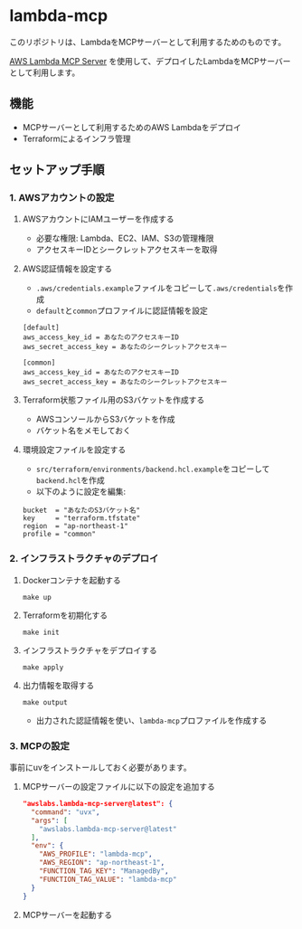 # lambda-mcp

このリポジトリは、LambdaをMCPサーバーとして利用するためのものです。

[AWS Lambda MCP Server](https://github.com/awslabs/mcp/tree/main/src/lambda-mcp-server) を使用して、デプロイしたLambdaをMCPサーバーとして利用します。

## 機能

- MCPサーバーとして利用するためのAWS Lambdaをデプロイ
- Terraformによるインフラ管理

## セットアップ手順

### 1. AWSアカウントの設定

1. AWSアカウントにIAMユーザーを作成する
   - 必要な権限: Lambda、EC2、IAM、S3の管理権限
   - アクセスキーIDとシークレットアクセスキーを取得

2. AWS認証情報を設定する
   - `.aws/credentials.example`ファイルをコピーして`.aws/credentials`を作成
   - `default`と`common`プロファイルに認証情報を設定

   ```
   [default]
   aws_access_key_id = あなたのアクセスキーID
   aws_secret_access_key = あなたのシークレットアクセスキー

   [common]
   aws_access_key_id = あなたのアクセスキーID
   aws_secret_access_key = あなたのシークレットアクセスキー
   ```

3. Terraform状態ファイル用のS3バケットを作成する
   - AWSコンソールからS3バケットを作成
   - バケット名をメモしておく

4. 環境設定ファイルを設定する
   - `src/terraform/environments/backend.hcl.example`をコピーして`backend.hcl`を作成
   - 以下のように設定を編集:

   ```
   bucket  = "あなたのS3バケット名"
   key     = "terraform.tfstate"
   region  = "ap-northeast-1"
   profile = "common"
   ```

### 2. インフラストラクチャのデプロイ

1. Dockerコンテナを起動する
   ```
   make up
   ```

2. Terraformを初期化する
   ```
   make init
   ```

3. インフラストラクチャをデプロイする
   ```
   make apply
   ```

4. 出力情報を取得する
   ```
   make output
   ```
   - 出力された認証情報を使い、`lambda-mcp`プロファイルを作成する

### 3. MCPの設定

事前にuvをインストールしておく必要があります。

1. MCPサーバーの設定ファイルに以下の設定を追加する
   ```json
   "awslabs.lambda-mcp-server@latest": {
     "command": "uvx",
     "args": [
       "awslabs.lambda-mcp-server@latest"
     ],
     "env": {
       "AWS_PROFILE": "lambda-mcp",
       "AWS_REGION": "ap-northeast-1",
       "FUNCTION_TAG_KEY": "ManagedBy",
       "FUNCTION_TAG_VALUE": "lambda-mcp"
     }
   }
   ```

2. MCPサーバーを起動する